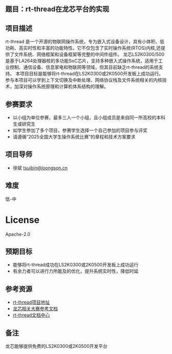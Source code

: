 ## 题目：rt-thread在龙芯平台的实现
## 项目描述
rt-thread 是一个开源的物联网操作系统，专为嵌入式设备设计，具有小体积、低功耗、高实时性和丰富的功能特性。它不仅包含了实时操作系统(RTOS)内核,还提供了文件系统、网络框架和设备框架等完整的中间件组件。
龙芯LS2K0300/500是基于LA264处理器核的多功能SoC芯片，支持多种嵌入式操作系统，适用于工业控制、通信设备、信息家电和物联网等领域，但其目前缺乏rt-thread的系统支持。
本项目目标是能够将rt-thread在LS2K0300或2K0500开发板上成功运行。参与本项目可以学到上下文切换及中断处理、网络协议栈及文件系统相关的内核技术，加深对操作系统原理和计算机体系结构的理解。

## 参赛要求
* 以小组为单位参赛，最多三人一个小组，且小组成员是来自同一所高校的本科生或研究生
* 如学生参加了多个项目，参赛学生选择一个自己参加的项目参与评奖
* 请遵循“2025全国大学生操作系统比赛”的章程和技术方案要求

## 项目导师

* 徐斌  tsuibin@loongson.cn

## 难度
低-中

# License
Apache-2.0

## 预期目标

* 能够将rt-thread成功在LS2K0300或2K0500开发板上成功运行
* 有余力者可以进行力所能及的优化，提升系统实时性，降低时延

## 参考资源
* [rt-thread项目地址](https://github.com/RT-Thread/rt-thread)
* [龙芯相关大赛参考文档](https://github.com/LoongsonLab/oscomp-documents)
* [rt-thread文档中心](https://www.rt-thread.io/document/site/)

## 备注
龙芯能够提供免费的LS2K0300或2K0500开发平台
